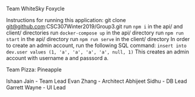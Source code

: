 Team WhiteSky
Foxycle

Instructions for running this application:
git clone git@github.com:CSC307Winter2019/Group3.git
run `npm i` in the api/ and client/ directories
run `docker-compose up` in the api/ directory
run `npm run start` in the api/ directory
run `npm run serve` in the client/ directory
In order to create an admin account, run the following SQL command:
`insert into dev.user values (1, 'a', 'a', 'a', 'a', null, 1)`
This creates an admin account with username a and passsord a.

Team Pizza: Pineapple

Ishaan Jain - Team Lead
Evan Zhang - Architect
Abhijeet Sidhu - DB Lead
Garrett Wayne - UI Lead
